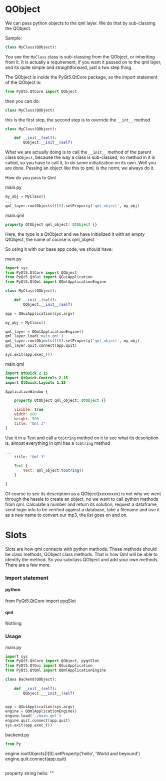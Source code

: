# QObject

We can pass python objects to the qml layer. We do that by sub-classing the QObject.

Sample:

```python
class MyClass(QObject):
```

You see the `MyClass` class is sub-classing from the QObject, or inheriting from it. It is actually a requirement, if you want it passed on to the qml layer, and its quite simple and straightforward, just a two step thing.

The QObject is inside the PyQt5.QtCore package, so the import statement of the QObject is:

```python
from PyQt5.QtCore import QObject
```

then you can do:

```python
class MyClass(QObject)
```

this is the first step, the second step is to override the `__int__` method

```python
class MyClass(QObject):

    def __init__(self):
        QObject.__init__(self)
```

What we are actually doing is to call the `__init__` method of the parent class `QObject`, because the way a class is sub-classed, no method in it is called, so you have to call it, to do some initialization on its own. Well you are done. Passing an object like this to qml, is the norm, we always do it.

How do you pass to Qml

main.py

```python
my_obj = MyClass()
...
qml_layer.rootObjects()[0].setProperty('qml_object', my_obj)
```

main.qml

```qml
property QtObject qml_object: QtObject {}
```

Here, the type is a QtObject and we have initialized it with an empty QtObject, the name of course is qml_object



So using it with our base app code, we should have:

main.py

```python
import sys
from PyQt5.QtCore import QObject
from PyQt5.QtGui import QGuiApplication
from PyQt5.QtQml import QQmlApplicationEngine

class MyClass(QObject):

    def __init__(self):
        QObject.__init__(self)

app = QGuiApplication(sys.argv)

my_obj = MyClass()

qml_layer = QQmlApplicationEngine()
qml_layer.load('main.qml')
qml_layer.rootObjects()[0].setProperty('qml_object', my_obj)
qml_layer.quit.connect(app.quit)

sys.exit(app.exec_())
```

main.qml

```qml
import QtQuick 2.15
import QtQuick.Controls 2.15
import QtQuick.Layouts 1.15

ApplicationWindow {

	property QtObject qml_object: QtObject {}

    visible: true
    width: 800
    height: 500
    title: "Qml 3"
}
```





Use it in a Text and call a `toString` method on it to see what its description is, almost everything in qml has a `toString` method

```qml
...
    title: "Qml 3"

    Text {
        text: qml_object.toString()
    }

}
```

Of course to see its description as a QObject(xxxxxxxx) is not why we went through the hassle to create an object, no we want to call python methods from qml. Calculate a number and return its solution, request a dataframe, send login info to be verified against a database, take a filename and use it as a new name to convert our mp3, the list goes on and on.

# Slots

Slots are how qml connects with python methods. These methods should be class methods, QObject class methods. That is how Qml will be able to identify the method. So you subclass QObject and add your own methods. There are a few more.

### Import statement
#### python
from PyQt5.QtCore import pyqSlot

#### qml
Nothing

### Usage

main.py

```python
import sys
from PyQt5.QtCore import QObject, pyqtSlot
from PyQt5.QtGui import QGuiApplication
from PyQt5.QtQml import QQmlApplicationEngine

class Backend(QObject):
    
    def __init__(self):
        QObject.___init__(self)


app = QGuiApplication(sys.argv)
engine = QQmlApplicationEngine()
engine.load('./main.qml')
engine.quit.connect(app.quit)
sys.exit(app.exec_())
```
backend.py

```python
from Py
```



engine.rootObjects()[0].setProperty('hello', 'World and beyound')
engine.quit.connect(app.quit)

##
property string hello: ""